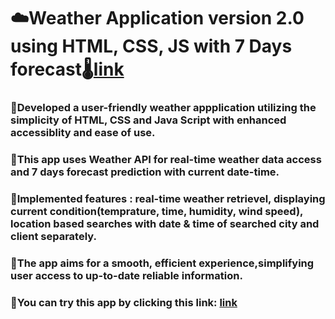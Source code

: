 # ☁️Weather Application version 2.0 using HTML, CSS, JS with 7 Days forecast🌡️[link](https://nitikeshyewale.github.io/NitikeshYewale-WeatherAppUsingJs-V3-WideRange/)


### 🎯Developed a user-friendly weather appplication utilizing the simplicity of HTML, CSS and Java Script with enhanced accessiblity and ease of use.
### 🎯This app uses Weather API for real-time weather data access and 7 days forecast prediction with current date-time.
### 🎯Implemented features : real-time weather retrievel, displaying current condition(temprature, time, humidity, wind speed), location based searches with date & time of searched city  and client separately.
### 🎯The app aims for a smooth, efficient experience,simplifying user access to up-to-date reliable information.
### 🔗You can try this app by clicking this link: [link](https://nitikeshyewale.github.io/NitikeshYewale-WeatherAppUsingJs-V3-WideRange/)
